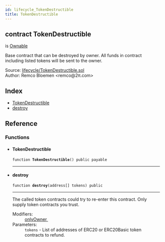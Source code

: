 ```yaml
---
id: lifecycle_TokenDestructible
title: TokenDestructible
---
```


<div class="contract-doc"><div class="contract"><h2 class="contract-header"><span class="contract-kind">contract</span> TokenDestructible</h2><p class="base-contracts"><span>is</span> <a href="ownership_Ownable.html">Ownable</a></p><p class="description">Base contract that can be destroyed by owner. All funds in contract including listed tokens will be sent to the owner.</p><div class="source">Source: <a href="https://github.com/OpenZeppelin/zeppelin-solidity/blob/v1.7.0/contracts/lifecycle/TokenDestructible.sol" target="_blank">lifecycle/TokenDestructible.sol</a></div><div class="author">Author: Remco Bloemen &lt;remco@2π.com&gt;</div></div><div class="index"><h2>Index</h2><ul><li><a href="lifecycle_TokenDestructible.html#TokenDestructible">TokenDestructible</a></li><li><a href="lifecycle_TokenDestructible.html#destroy">destroy</a></li></ul></div><div class="reference"><h2>Reference</h2><div class="functions"><h3>Functions</h3><ul><li><div class="item function"><span id="TokenDestructible" class="anchor-marker"></span><h4 class="name">TokenDestructible</h4><div class="body"><code class="signature">function <strong>TokenDestructible</strong><span>() </span><span>public </span><span>payable </span></code><hr/></div></div></li><li><div class="item function"><span id="destroy" class="anchor-marker"></span><h4 class="name">destroy</h4><div class="body"><code class="signature">function <strong>destroy</strong><span>(address[] tokens) </span><span>public </span></code><hr/><div class="description"><p>The called token contracts could try to re-enter this contract. Only supply token contracts you trust.</p></div><dl><dt><span class="label-modifiers">Modifiers:</span></dt><dd><a href="ownership_Ownable.html#onlyOwner">onlyOwner </a></dd><dt><span class="label-parameters">Parameters:</span></dt><dd><div><code>tokens</code> - List of addresses of ERC20 or ERC20Basic token contracts to refund.</div></dd></dl></div></div></li></ul></div></div></div>

